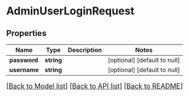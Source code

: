 # AdminUserLoginRequest

## Properties
Name | Type | Description | Notes
------------ | ------------- | ------------- | -------------
**password** | **string** |  | [optional] [default to null]
**username** | **string** |  | [optional] [default to null]

[[Back to Model list]](../README.md#documentation-for-models) [[Back to API list]](../README.md#documentation-for-api-endpoints) [[Back to README]](../README.md)

<style>
     p, ul, ol, li { font-size: 18px !important;}
</style>



